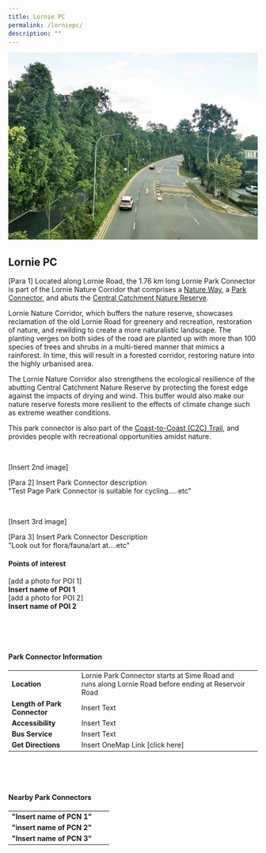 ```yaml
---
title: Lornie PC
permalink: /lorniepc/
description: ""
---
```

![](/images/lorniepc.jpg)

## Lornie PC

[Para 1] Located along Lornie Road, the 1.76 km long Lornie Park Connector is part of the Lornie Nature Corridor that comprises a&nbsp;[Nature Way](https://www.nparks.gov.sg/gardens-parks-and-nature/nature-ways), a&nbsp;[Park Connector](https://www.nparks.gov.sg/gardens-parks-and-nature/park-connector-network), and abuts the&nbsp;[Central Catchment Nature Reserve](https://www.nparks.gov.sg/gardens-parks-and-nature/parks-and-nature-reserves/central-catchment-nature-reserve).

Lornie Nature Corridor, which buffers the nature reserve, showcases reclamation of the old Lornie Road for greenery and recreation, restoration of nature, and rewilding to create a more naturalistic landscape. The planting verges on both sides of the road are planted up with more than 100 species of trees and shrubs in a multi-tiered manner that mimics a rainforest. In time, this will result in a forested corridor, restoring nature into the highly urbanised area.

The Lornie Nature Corridor also strengthens the ecological resilience of the abutting Central Catchment Nature Reserve by protecting the forest edge against the impacts of drying and wind. This buffer would also make our nature reserve forests more resilient to the effects of climate change such as extreme weather conditions.

This park connector is also part of the&nbsp;[Coast-to-Coast (C2C) Trail](https://www.nparks.gov.sg/sitecore/service/notfound.aspx?item=web%3a%7b0F87E3B3-29A2-43ED-8F66-25D42910891F%7d%40en), and provides people with recreational opportunities amidst nature. <br>


<br>

[Insert 2nd image]

[Para 2] Insert Park Connector description <br>
"Test Page Park Connector is suitable for cycling.....etc"

<br>

[Insert 3rd image]

[Para 3] Insert Park Connector Description <br>
"Look out for flora/fauna/art at....etc"

#### Points of interest

[add a photo for POI 1]
<br>
**Insert name of POI 1**
<br>
[add a photo for POI 2]
<br>
**Insert name of POI 2**

<br>
<br>
<br>

#### Park Connector Information
|  |  |  |
| -------- | -------- | -------- |
| **Location** | Lornie Park Connector starts at Sime Road and runs along Lornie Road before ending at Reservoir Road |  |
| **Length of Park Connector** | Insert Text   |  |
| **Accessibility** | Insert Text | |
| **Bus Service** | Insert Text | |
| **Get Directions** | Insert OneMap Link [click here] | |

<br>
<br>
<br>	

#### Nearby Park Connectors
|   |  |  |
| -------- | -------- | -------- |
| **"Insert name of PCN 1"** | | |
| **"insert name of PCN 2"** | | |
| **"Insert name of PCN 3"** | | |